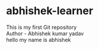 # abhishek-learner
This is my first Git repository
<br>
Author - Abhishek kumar yadav
<br>
hello my name is abhishek
